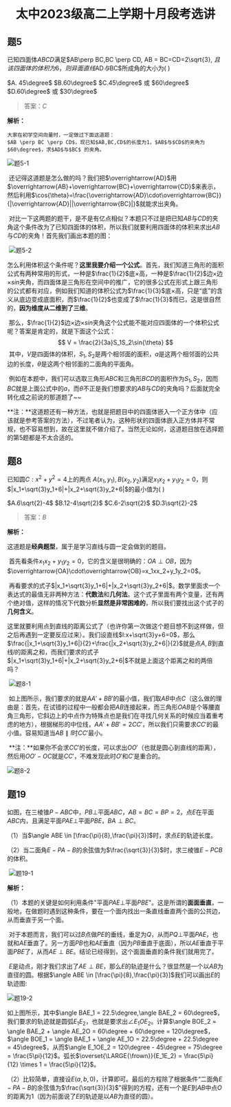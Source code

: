 <center><h1>太中2023级高二上学期十月段考选讲</h1></center>

## 题5

已知四面体$ABCD$满足$AB\perp BC,BC \perp CD, AB = BC=CD=2\sqrt{3}, $且该四面体的体积为6，则异面直线$AD$与$BC$所成角的大小为(     )

$A. 45\degree$   $B.60\degree$  $C.45\degree$ 或 $60\degree$  $D.60\degree$ 或 $30\degree$   

> 答案：$C$

**解析：**

 	大家在初学空间向量时，一定做过下面这道题：
	$AB \perp BC \perp CD$，现已知$AB,BC,CD$的长度为1，$AB$与$CD$的夹角为$60\degree$，求$AD$与$BC$ 的夹角。
 ![题5-1](t5_1.png)

​	还记得这道题是怎么做的吗？我们把$\overrightarrow{AD}$用$\overrightarrow{AB}+\overrightarrow{BC}+\overrightarrow{CD}$来表示，然后利用$\cos{\theta}=\frac{\overrightarrow{AD}\cdot\overrightarrow{BC}}{|\overrightarrow{AD}||\overrightarrow{BC}|}$就能求出夹角。

​	对比一下这两题的题干，是不是有亿点相似？本题只不过是把已知$AB$与$CD$的夹角这个条件改为了已知四面体的体积，所以我们就要利用四面体的体积来求出$AB$与$CD$的夹角！首先我们画出本题的图：

​	![题5-2](t5_2.png)

​	怎么利用体积这个条件呢？**这里我要介绍一个公式**。首先，我们知道三角形的面积公式有两种常用的形式，一种是$\frac{1}{2}$底$\times$高，一种是$\frac{1}{2}$边$\times$边$\times sin$夹角，而四面体是三角形在空间中的推广，它的很多公式在形式上跟三角形的公式都有对应，例如我们知道的体积公式为$\frac{1}{3}$底$\times$高，只是“底”的含义从底边变成底面积，而$\frac{1}{2}$也变成了$\frac{1}{3}$而已，这是很自然的，**因为维度从二维到了三维**。

​	那么，$\frac{1}{2}$边$\times$边$\times sin$夹角这个公式能不能对应四面体的一个体积公式呢？答案是肯定的，就是下面这个公式：
$$
V = \frac{2}{3a}S_1S_2\sin{\theta}
$$
​	其中，$V$是四面体的体积，$S_1,S_2$是两个相邻面的面积，$a$是这两个相邻面的公共边的长度，$\theta$是这两个相邻面的二面角的平面角。

​	例如在本题中，我们可以选取三角形$ABC$和三角形$BCD$的面积作为$S_1,S_2$，因而$BC$就是上面公式中的$a$，而$\theta$不正是我们想要求的$AB$与$CD$的夹角吗？后面就完全转化成之前说的那道题了~~

**注：**这道题还有一种方法，也就是把题目中的四面体嵌入一个正方体中（应该就是参考答案的方法），不过笔者认为，这种形状的四面体嵌入正方体并不常规，也不容易想到，故在这里就不做介绍了。当然无论如何，这道题目放在选择题的第5题都是不太合适的。



## 题8

已知圆$C:x^2+y^2=4$上的两点 $A(x_1,y_1),B(x_2,y_2)$满足$x_1x_2+y_1y_2=0$，则$|x_1+\sqrt{3}y_1+6|+|x_2+\sqrt{3}y_2+6|$的最小值为(   )

$A.6\sqrt{2}-4$     $B.12-4\sqrt{2}$   $C.6-2\sqrt{2}$   $D.3\sqrt{2}-2$

> 答案：$B$

**解析：**

​	这道题是**经典题型**，属于是学习直线与圆一定会做到的题目。

​	首先看条件$x_1x_2+y_1y_2=0$，它的含义是很明确的：$OA \perp OB$，因为$\overrightarrow{OA}\cdot\overrightarrow{OB}=x_1xx_2+y_1y_2=0$。

​	再看要求的式子$|x_1+\sqrt{3}y_1+6|+|x_2+\sqrt{3}y_2+6|$。数学里面求一个表达式的最值无非两种方法：**代数法**和**几何法**。这个式子里面有两个变量，还有两个绝对值，这样的情况下代数分析**显然是非常困难的**，所以我们要找出这个式子的**几何含义**。

​	这里就要利用点到直线的距离公式了（也许你第一次做这个题目想不到这样做，但之后再遇到一定要反应过来）。我们设直线$l:x+\sqrt{3}y+6=0$，那么$\frac{|x_1+\sqrt{3}y_1+6|}{2}+\frac{|x_2+\sqrt{3}y_2+6|}{2}$就是点$A,B$到直线$l$的距离之和，而我们要求的式子$|x_1+\sqrt{3}y_1+6|+|x_2+\sqrt{3}y_2+6|$不就是上面这个距离之和的两倍吗？

​	![题8-1](t8_1.png)

​	如上图所示，我们要求的就是$AA' + BB'$的最小值，我们取$AB$中点$C$（这么做的理由是：首先，在试错的过程中一般都会把$AB$连接起来，而三角形$OAB$是个等腰直角三角形，它斜边上的中点作为特殊点也是我们在寻找几何关系的时候应当着重考虑的地方），根据梯形的中位线，$AA'+BB'=2CC'$，所以我们只需要求$CC'$的最小值。容易知道当$AB \parallel l$时$CC'$最小。 

​	**注：**如果你不会求$CC'$的长度，可以求出$OO'$（也就是圆心到直线的距离），然后用$OO'-OC$就是$CC'$，不难发现此时$O'$和$C'$是重合的。

![题8-2](t8_2.png)

## 题19

如图，在三棱锥$P-ABC$中，$PB \perp$平面$ABC$，$AB = BC = BP = 2$，点$E$在平面$ABC$内，且满足平面$PAE\perp$平面$PBE$，$BA \perp BC$。

（1）当$\angle ABE \in [\frac{\pi}{8},\frac{\pi}{3}]$时，求点$E$的轨迹长度。

（2）当二面角$E-PA-B$的余弦值为$\frac{\sqrt{3}}{3}$时，求三棱锥$E-PCB$的体积。

​	![题19-1](t19_1.png)

**解析：**

（1）本题的关键是如何利用条件"平面$PAE\perp$平面$PBE$"。这是所谓的**面面垂直**，一般地，在做题时遇到这种条件，要在一个面内找出一条直线垂直两个面的公共边，从而垂直于另一个面。

​	对于本题而言，我们可以过$B$点做$PE$的垂线，垂足为$Q$，从而$PQ \perp$平面$PAE$，也就和$AE$垂直了。另一方面$PB$也和$AE$垂直（因为$PB$垂直于底面），所以$AE$垂直于平面$PBE$了，从而$AE \perp BE$。结论已经得到，这个面面垂直的条件我们就用完了。

​	$E$是动点，刚才我们求出了$AE \perp BE$，那么$E$的轨迹是什么？很显然是一个以$AB$为直径的圆。根据$\angle ABE \in [\frac{\pi}{8},\frac{\pi}{3}]$我们可以画出$E$的轨迹图:

![题19-2](t19_2.png)

如上图所示，其中$\angle BAE_1 = 22.5\degree,\angle BAE_2 = 60\degree$，我们要求的轨迹就是圆弧$E_1E_2$，也就是要求出$\angle E_1OE_2$。计算$\angle BOE_2 = \angle BAE_2 + \angle AE_2O = 60\degree + 60\degree = 120\degree$，$\angle BOE_1 = \angle BAE_1 + \angle AE_1O = 22.5\degree + 22.5\degree = 45\degree$，从而$\angle E_1OE_2 = 120\degree - 45\degree = 75\degree = \frac{5\pi}{12}$。弧长$\overset{\LARGE{\frown}}{E_1E_2} = \frac{5\pi}{12} \times 1 = \frac{5\pi}{12}$。

（2）比较简单，直接设$E(a,b,0)$，计算即可。最后的方程除了根据条件“二面角$E-PA-B$的余弦值为$\frac{\sqrt{3}}{3}$”得到的方程，还有一个是$E$到$AB$中点$O$的距离为$1$（因为前面说了$E$的轨迹是以$AB$为直径的圆）。

